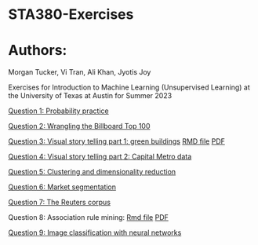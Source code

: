 # STA380-Exercises

# Authors:
Morgan Tucker, Vi Tran, Ali Khan, Jyotis Joy

Exercises for Introduction to Machine Learning (Unsupervised Learning) at the University of Texas at Austin for Summer 2023

[Question 1: Probability practice]([url](https://github.com/morgansaccount/STA380-Exercises/blob/main/Probability_Question_1%20(1).pdf)https://github.com/morgansaccount/STA380-Exercises/blob/main/Probability_Question_1%20(1).pdf)

[Question 2: Wrangling the Billboard Top 100]([url](https://github.com/morgansaccount/STA380-Exercises/blob/main/Wrangling%20The%20Billboard%20Top%20100.ipynb)https://github.com/morgansaccount/STA380-Exercises/blob/main/Wrangling%20The%20Billboard%20Top%20100.ipynb)

[Question 3: Visual story telling part 1: green buildings](url)
[RMD file]([url](https://github.com/morgansaccount/STA380-Exercises/blob/main/Visual%20story%20telling%20part%201%20GreenBuildings.Rmd))
[PDF]([url](https://github.com/morgansaccount/STA380-Exercises/blob/main/Visual%20story%20telling%20part%201%20GreenBuildings.pdf))

[Question 4: Visual story telling part 2: Capital Metro data]([url](https://github.com/morgansaccount/STA380-Exercises/blob/main/Visual%20story%20telling%20part%202.ipynb)https://github.com/morgansaccount/STA380-Exercises/blob/main/Visual%20story%20telling%20part%202.ipynb)

[Question 5: Clustering and dimensionality reduction](url)

[Question 6: Market segmentation]([url](https://github.com/morgansaccount/STA380-Exercises/blob/main/Market%20Segmentation.ipynb))

[Question 7: The Reuters corpus](url)

Question 8: Association rule mining:
[Rmd file]([url](https://github.com/morgansaccount/STA380-Exercises/blob/main/Association%20Rule%20Mininng.Rmd)https://github.com/morgansaccount/STA380-Exercises/blob/main/Association%20Rule%20Mininng.Rmd)
[PDF]([url](https://github.com/morgansaccount/STA380-Exercises/blob/main/Association-Rule-Mininng.pdf)https://github.com/morgansaccount/STA380-Exercises/blob/main/Association-Rule-Mininng.pdf)

[Question 9: Image classification with neural networks]([url](https://github.com/morgansaccount/STA380-Exercises/blob/main/Image%20Classification%20with%20Neural%20Networks%20(1).ipynb)https://github.com/morgansaccount/STA380-Exercises/blob/main/Image%20Classification%20with%20Neural%20Networks%20(1).ipynb)
